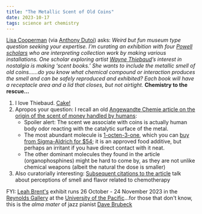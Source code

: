 ```yaml
---
title: "The Metallic Scent of Old Coins"
date: 2023-10-17
tags: science art chemistry
---
```


[Lisa Cooperman](https://www.lisacooperman.com) (via [Anthony Dutoi](https://scholar.google.com/citations?user=Dy8AlOoAAAAJ&hl=en&oi=ao)) asks: *Weird but fun museum type question seeking your expertise. I’m curating an exhibition with four [Powell scholars](https://www.pacific.edu/academics/honors/powell-scholars) who are interpreting collection work by making various installations. One scholar exploring artist [Wayne Thiebaud](https://en.wikipedia.org/wiki/Wayne_Thiebaud)’s interest in nostalgia is making ‘scent books.’ She wants to include the metallic smell of old coins…...do you know what chemical compound or interaction produces the smell and can be safely reproduced and exhibited? Each book will have a receptacle area and a lid that closes, but not airtight.* **Chemistry to the rescue...**

1. I love Thiebaud. [Cake!](https://www.nga.gov/collection/art-object-page.72040.html) 
2. Apropos your question:  I recall an old [Angewandte Chemie article on the origin of the scent of money handled by humans](
https://onlinelibrary.wiley.com/doi/10.1002/anie.200602100):
    - Spoiler alert: The scent we associate with coins is actually human body odor reacting with the catalytic surface of the metal. 
    - The most abundant molecule is [1-octen-3-one](https://pubchem.ncbi.nlm.nih.gov/compound/61346), which you can [buy from Sigma-Aldrich for $54](https://www.sigmaaldrich.com/US/en/product/aldrich/w351504); it is an approved food additive, but perhaps an irritant if you have direct contact with it neat.
    - The other dominant molecules they found in the article (organophosphines) might be hard to come by, as they are not unlike chemical weapons (albeit the natural the dose is smaller)
3. Also curatorially interesting: [Subsequent citations to the article](https://scholar.google.com/scholar?cites=1377909844769981842&as_sdt=5,32&sciodt=0,32&hl=en) talk about perceptions of smell and flavor related to chemotherapy 

FYI: [Leah Brent's](https://www.linkedin.com/in/leah-brent-861842213/) exhibit runs 26 October - 24 November 2023 in the [Reynolds Gallery](https://maps.app.goo.gl/dXLH7hZzVw735t4v7) at the [University of the Pacific](https://en.wikipedia.org/wiki/University_of_the_Pacific_(United_States))...for those that don't know, this is the *alma mater* of jazz pianist [Dave Brubeck](https://en.wikipedia.org/wiki/Dave_Brubeck)